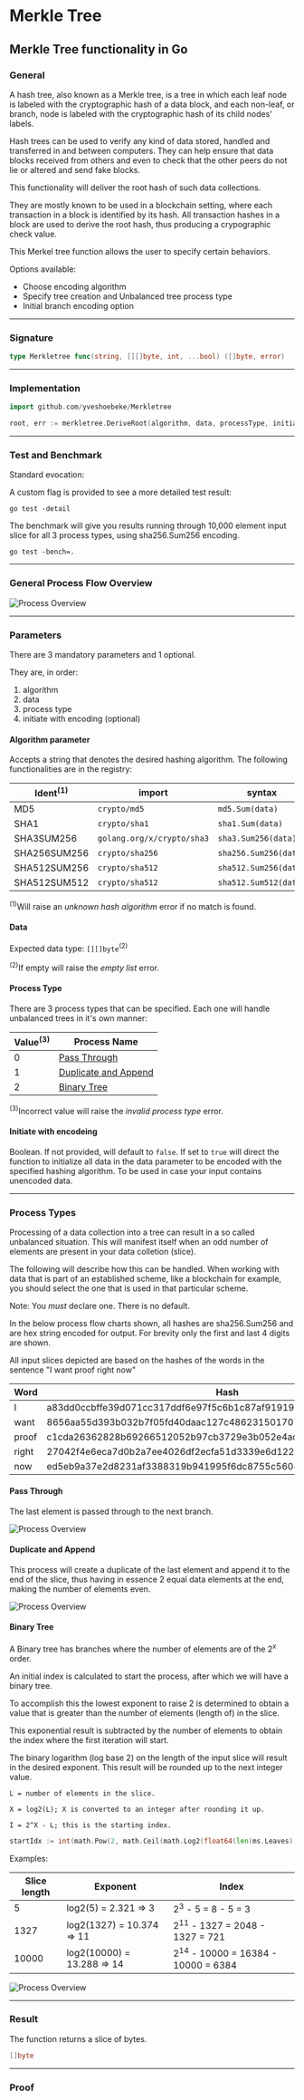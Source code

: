 # Merkle Tree

## Merkle Tree functionality in Go

### General

A hash tree, also known as a Merkle tree, is a tree in which each leaf node is labeled with the cryptographic hash of a data block, and each non-leaf, or branch, node is labeled with the cryptographic hash of its child nodes' labels.

Hash trees can be used to verify any kind of data stored, handled and transferred in and between computers. They can help ensure that data blocks received from others and even to check that the other peers do not lie or altered and send fake blocks.

This functionality will deliver the root hash of such data collections.

They are mostly known to be used in a blockchain setting, where each transaction in a block is identified by its hash. All transaction hashes in a block are used to derive the root hash, thus producing a crypographic check value.

This Merkel tree function allows the user to specify certain behaviors.

Options available:

* Choose encoding algorithm
* Specify tree creation and Unbalanced tree process type
* Initial branch encoding option

---

### Signature

```go
type Merkletree func(string, [][]byte, int, ...bool) ([]byte, error)
```

---

### Implementation

```go
import github.com/yveshoebeke/Merkletree
```

```go
root, err := merkletree.DeriveRoot(algorithm, data, processType, initialEncoding)
```

---

### Test and Benchmark

Standard evocation:

A custom flag is provided to see a more detailed test result:

```shell
go test -detail
```

The benchmark will give you results running through 10,000 element input slice for all 3 process types, using sha256.Sum256 encoding.

```shell
go test -bench=.
```

---

### General Process Flow Overview

![Process Overview](docs/ProcessOverview.png)

---

### Parameters

There are 3 mandatory parameters and 1 optional.

They are, in order:

1. algorithm
1. data
1. process type
1. initiate with encoding (optional)

#### Algorithm parameter

Accepts a string that denotes the desired hashing algorithm.
The following functionalities are in the registry:

|Ident<sup>(1)</sup>  |  import     | syntax|
|-------------|---------------|----------------|
|MD5          | ```crypto/md5```| ```md5.Sum(data)```|
|SHA1          | ```crypto/sha1``` | ```sha1.Sum(data)```|
|SHA3SUM256    | ```golang.org/x/crypto/sha3``` |```sha3.Sum256(data)```|
|SHA256SUM256  | ```crypto/sha256``` |```sha256.Sum256(data)```|
|SHA512SUM256  | ```crypto/sha512``` |```sha512.Sum256(data)```|
|SHA512SUM512  | ```crypto/sha512``` |```sha512.Sum512(data)```|

<sup>(1)</sup>Will raise an *unknown hash algorithm* error if no match is found.

#### Data

Expected data type: ```[][]byte```<sup>(2)</sup>

<sup>(2)</sup>If empty will raise the *empty list* error.

#### Process Type

There are 3 process types that can be specified. Each one will handle unbalanced trees in it's own manner:

|Value<sup>(3)</sup>|Process Name|
|-----------|-----------|
|0| [Pass Through](#pass-through)|
|1| [Duplicate and Append](#duplicate-and-append)|
|2| [Binary Tree](#binary-tree)|

<sup>(3)</sup>Incorrect value will raise the *invalid process type* error.

#### Initiate with encodeing

Boolean. If not provided, will default to ```false```. If set to ```true``` will direct the function to initialize all data in the data parameter to be encoded with the specified hashing algorithm. To be used in case your input contains unencoded data.

---

### Process Types

Processing of a data collection into a tree can result in a so called unbalanced situation. This will manifest itself when an odd number of elements are present in your data colletion (slice).

The following will describe how this can be handled. When working with data that is part of an established scheme, like a blockchain for example, you should select the one that is used in that particular scheme.

Note: You *must* declare one. There is no default.

In the below process flow charts shown, all hashes are sha256.Sum256 and are hex string encoded for output. For brevity only the first and last 4 digits are shown.

All input slices depicted are based on the hashes of the words in the sentence "I want proof right now"

|Word| Hash |
|--|--------------|
|I|a83dd0ccbffe39d071cc317ddf6e97f5c6b1c87af91919271f9fa140b0508c6c|
|want|8656aa55d393b032b7f05fd40daac127c4862315017072b231d726ccf0d686e6|
|proof|c1cda26362828b69266512052b97cb3729e3b052e4ade47c0a1e3383defe73c7|
|right|27042f4e6eca7d0b2a7ee4026df2ecfa51d3339e6d122aa099118ecd8563bad9|
|now|ed5eb9a37e2d8231af3388319b941995f6dc8755c56043d0cc52b5fe405a87de|

#### Pass Through

The last element is passed through to the next branch.

![Process Overview](docs/PassThrough.png)

#### Duplicate and Append

This process will create a duplicate of the last element and append it to the end of the slice, thus having in essence 2 equal data elements at the end, making the number of elements even.

![Process Overview](docs/DupeAppend.png)

#### Binary Tree

A Binary tree has branches where the number of elements are of the 2<sup>x</sup> order.

An initial index is calculated to start the process, after which we will have a binary tree. 

To accomplish this the lowest exponent to raise 2 is determined to obtain a value that is greater than the number of elements (length of) in the slice.

This exponential result is subtracted by the number of elements to obtain the index where the first iteration will start.

The binary logarithm (log base 2) on the length of the input slice will result in the desired exponent. This result will be rounded up to the next integer value.

```text
L = number of elements in the slice.

X = log2(L); X is converted to an integer after rounding it up.

I = 2^X - L; this is the starting index.
```

```go
startIdx := int(math.Pow(2, math.Ceil(math.Log2(float64(len(ms.Leaves)))))) - len(ms.Leaves)
```

Examples:

|Slice length|Exponent|Index|
|---------|-------|------|
| 5 | log2(5) = 2.321 => 3 | 2<sup>3</sup> - 5 = 8 - 5 = 3 |
| 1327 | log2(1327) = 10.374 => 11 | 2<sup>11</sup> - 1327 = 2048 - 1327 = 721 |
| 10000 | log2(10000) = 13.288 => 14 | 2<sup>14</sup> - 10000 = 16384 - 10000 = 6384 |

![Process Overview](docs/BinaryTree.png)

---

### Result

The function returns a slice of bytes.

```go
[]byte
```

---

### Proof

